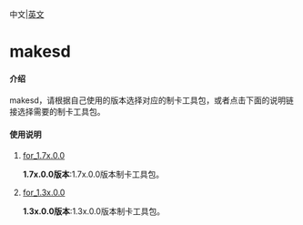 中文|[英文](README_EN.md)

# makesd

#### 介绍

makesd，请根据自己使用的版本选择对应的制卡工具包，或者点击下面的说明链接选择需要的制卡工具包。

#### 使用说明

1. [for_1.7x.0.0](https://gitee.com/ascend/tools/tree/master/makesd/for_1.7x.0.0)

   **1.7x.0.0版本**:1.7x.0.0版本制卡工具包。

2. [for_1.3x.0.0](https://gitee.com/ascend/tools/tree/master/makesd/for_1.3x.0.0)

   **1.3x.0.0版本**:1.3x.0.0版本制卡工具包。